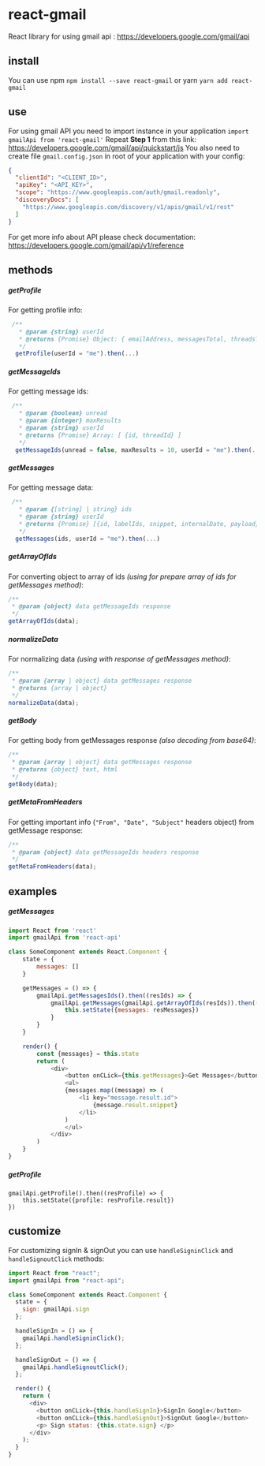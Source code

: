 # react-gmail

React library for using gmail api : https://developers.google.com/gmail/api

## install

You can use npm `npm install --save react-gmail` or yarn `yarn add react-gmail`

## use

For using gmail API you need to import instance in your application `import gmailApi from 'react-gmail'`
Repeat **Step 1** from this link: https://developers.google.com/gmail/api/quickstart/js
You also need to create file `gmail.config.json` in root of your application with your config:

```json
{
  "clientId": "<CLIENT_ID>",
  "apiKey": "<API_KEY>",
  "scope": "https://www.googleapis.com/auth/gmail.readonly",
  "discoveryDocs": [
    "https://www.googleapis.com/discovery/v1/apis/gmail/v1/rest"
  ]
}
```

For get more info about API please check documentation: https://developers.google.com/gmail/api/v1/reference

## methods

##### getProfile

For getting profile info:

```javascript
 /**
   * @param {string} userId
   * @returns {Promise} Object: { emailAddress, messagesTotal, threadsTotal , historyId }
   */
  getProfile(userId = "me").then(...)
```

##### getMessageIds

For getting message ids:

```javascript
 /**
   * @param {boolean} unread
   * @param {integer} maxResults
   * @param {string} userId
   * @returns {Promise} Array: [ {id, threadId} ]
   */
  getMessageIds(unread = false, maxResults = 10, userId = "me").then(...)
```

##### getMessages

For getting message data:

```javascript
 /**
   * @param {[string] | string} ids
   * @param {string} userId
   * @returns {Promise} [{id, labelIds, snippet, internalDate, payload}] | {...}
   */
  getMessages(ids, userId = "me").then(...)
```

##### getArrayOfIds

For converting object to array of ids _(using for prepare array of ids for getMessages method)_:

```javascript
/**
 * @param {object} data getMessageIds response
 */
getArrayOfIds(data);
```

##### normalizeData

For normalizing data _(using with response of getMessages method)_:

```javascript
/**
 * @param {array | object} data getMessages response
 * @returns {array | object}
 */
normalizeData(data);
```

##### getBody

For getting body from getMessages response _(also decoding from base64)_:

```javascript
/**
 * @param {array | object} data getMessages response
 * @returns {object} text, html
 */
getBody(data);
```

##### getMetaFromHeaders

For getting important info (`"From", "Date", "Subject"` headers object) from getMessage response:

```javascript
/**
 * @param {object} data getMessageIds headers response
 */
getMetaFromHeaders(data);
```

## examples

##### getMessages

```javascript
import React from 'react'
import gmailApi from 'react-api'

class SomeComponent extends React.Component {
    state = {
        messages: []
    }

    getMessages = () => {
        gmailApi.getMessagesIds().then((resIds) => {
            gmailApi.getMessages(gmailApi.getArrayOfIds(resIds)).then((resMessages) => {
                this.setState({messages: resMessages})
            }
        }
    }

    render() {
        const {messages} = this.state
        return (
            <div>
                <button onCLick={this.getMessages}>Get Messages</button>
                <ul>
                {messages.map((message) => (
                    <li key="message.result.id">
                        {message.result.snippet}
                    </li>
                )
                </ul>
            </div>
        )
    }
}
```

##### getProfile

```javscript
gmailApi.getProfile().then((resProfile) => {
    this.setState({profile: resProfile.result})
})
```

## customize

For customizing signIn & signOut you can use `handleSigninClick` and `handleSignoutClick` methods:

```javascript
import React from "react";
import gmailApi from "react-api";

class SomeComponent extends React.Component {
  state = {
    sign: gmailApi.sign
  };

  handleSignIn = () => {
    gmailApi.handleSigninClick();
  };

  handleSignOut = () => {
    gmailApi.handleSignoutClick();
  };

  render() {
    return (
      <div>
        <button onCLick={this.handleSignIn}>SignIn Google</button>
        <button onCLick={this.handleSignOut}>SignOut Google</button>
        <p> Sign status: {this.state.sign} </p>
      </div>
    );
  }
}
```

